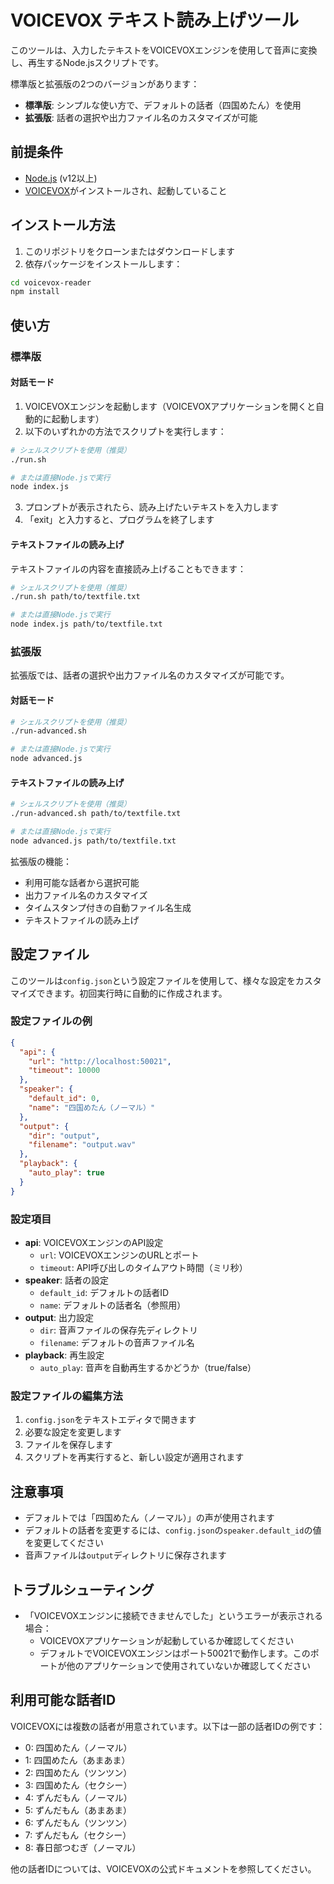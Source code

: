 # VOICEVOX テキスト読み上げツール

このツールは、入力したテキストをVOICEVOXエンジンを使用して音声に変換し、再生するNode.jsスクリプトです。

標準版と拡張版の2つのバージョンがあります：
- **標準版**: シンプルな使い方で、デフォルトの話者（四国めたん）を使用
- **拡張版**: 話者の選択や出力ファイル名のカスタマイズが可能

## 前提条件

- [Node.js](https://nodejs.org/) (v12以上)
- [VOICEVOX](https://voicevox.hiroshiba.jp/)がインストールされ、起動していること

## インストール方法

1. このリポジトリをクローンまたはダウンロードします
2. 依存パッケージをインストールします：

```bash
cd voicevox-reader
npm install
```

## 使い方

### 標準版

#### 対話モード

1. VOICEVOXエンジンを起動します（VOICEVOXアプリケーションを開くと自動的に起動します）
2. 以下のいずれかの方法でスクリプトを実行します：

```bash
# シェルスクリプトを使用（推奨）
./run.sh

# または直接Node.jsで実行
node index.js
```

3. プロンプトが表示されたら、読み上げたいテキストを入力します
4. 「exit」と入力すると、プログラムを終了します

#### テキストファイルの読み上げ

テキストファイルの内容を直接読み上げることもできます：

```bash
# シェルスクリプトを使用（推奨）
./run.sh path/to/textfile.txt

# または直接Node.jsで実行
node index.js path/to/textfile.txt
```

### 拡張版

拡張版では、話者の選択や出力ファイル名のカスタマイズが可能です。

#### 対話モード

```bash
# シェルスクリプトを使用（推奨）
./run-advanced.sh

# または直接Node.jsで実行
node advanced.js
```

#### テキストファイルの読み上げ

```bash
# シェルスクリプトを使用（推奨）
./run-advanced.sh path/to/textfile.txt

# または直接Node.jsで実行
node advanced.js path/to/textfile.txt
```

拡張版の機能：
- 利用可能な話者から選択可能
- 出力ファイル名のカスタマイズ
- タイムスタンプ付きの自動ファイル名生成
- テキストファイルの読み上げ

## 設定ファイル

このツールは`config.json`という設定ファイルを使用して、様々な設定をカスタマイズできます。初回実行時に自動的に作成されます。

### 設定ファイルの例

```json
{
  "api": {
    "url": "http://localhost:50021",
    "timeout": 10000
  },
  "speaker": {
    "default_id": 0,
    "name": "四国めたん（ノーマル）"
  },
  "output": {
    "dir": "output",
    "filename": "output.wav"
  },
  "playback": {
    "auto_play": true
  }
}
```

### 設定項目

- **api**: VOICEVOXエンジンのAPI設定
  - `url`: VOICEVOXエンジンのURLとポート
  - `timeout`: API呼び出しのタイムアウト時間（ミリ秒）
- **speaker**: 話者の設定
  - `default_id`: デフォルトの話者ID
  - `name`: デフォルトの話者名（参照用）
- **output**: 出力設定
  - `dir`: 音声ファイルの保存先ディレクトリ
  - `filename`: デフォルトの音声ファイル名
- **playback**: 再生設定
  - `auto_play`: 音声を自動再生するかどうか（true/false）

### 設定ファイルの編集方法

1. `config.json`をテキストエディタで開きます
2. 必要な設定を変更します
3. ファイルを保存します
4. スクリプトを再実行すると、新しい設定が適用されます

## 注意事項

- デフォルトでは「四国めたん（ノーマル）」の声が使用されます
- デフォルトの話者を変更するには、`config.json`の`speaker.default_id`の値を変更してください
- 音声ファイルは`output`ディレクトリに保存されます

## トラブルシューティング

- 「VOICEVOXエンジンに接続できませんでした」というエラーが表示される場合：
  - VOICEVOXアプリケーションが起動しているか確認してください
  - デフォルトでVOICEVOXエンジンはポート50021で動作します。このポートが他のアプリケーションで使用されていないか確認してください

## 利用可能な話者ID

VOICEVOXには複数の話者が用意されています。以下は一部の話者IDの例です：

- 0: 四国めたん（ノーマル）
- 1: 四国めたん（あまあま）
- 2: 四国めたん（ツンツン）
- 3: 四国めたん（セクシー）
- 4: ずんだもん（ノーマル）
- 5: ずんだもん（あまあま）
- 6: ずんだもん（ツンツン）
- 7: ずんだもん（セクシー）
- 8: 春日部つむぎ（ノーマル）

他の話者IDについては、VOICEVOXの公式ドキュメントを参照してください。
